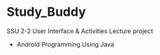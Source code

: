 # Study_Buddy

SSU 2-2 User Interface & Activities Lecture project
- Android Programming Using Java

